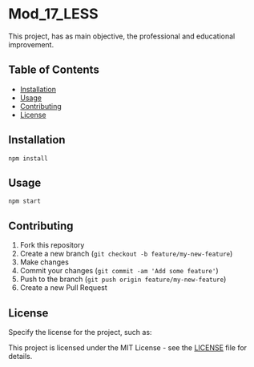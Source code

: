 # Mod_17_LESS

This project, has as main objective, the professional and educational improvement. 

## Table of Contents

- [Installation](#installation)
- [Usage](#usage)
- [Contributing](#contributing)
- [License](#license)

## Installation

```
npm install
```

## Usage

```
npm start
```

## Contributing

1. Fork this repository
2. Create a new branch (`git checkout -b feature/my-new-feature`)
3. Make changes
4. Commit your changes (`git commit -am 'Add some feature'`)
5. Push to the branch (`git push origin feature/my-new-feature`)
6. Create a new Pull Request

## License

Specify the license for the project, such as:

This project is licensed under the MIT License - see the [LICENSE](LICENSE) file for details.
